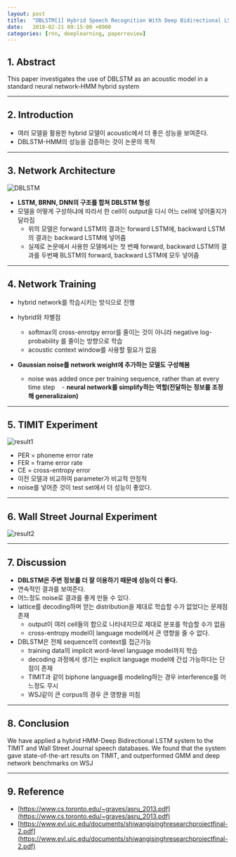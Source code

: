 ```yaml
---
layout: post
title:  "DBLSTM[1] Hybrid Speech Recognition With Deep Bidirectional LSTM(2013) - Review"
date:   2018-02-21 09:15:00 +0900
categories: [rnn, deeplearning, paperreview]
---
```


## 1. Abstract
This paper investigates the use of DBLSTM as an acoustic model in a standard neural network-HMM hybrid system

-----

## 2. Introduction
- 여러 모델을 활용한 hybrid 모델이 acoustic에서 더 좋은 성능을 보여준다.
- DBLSTM-HMM의 성능을 검증하는 것이 논문의 목적

-----

## 3. Network Architecture
![DBLSTM](https://files.slack.com/files-pri/T1J7SCHU7-F9C1SHW9H/dblstm.png?pub_secret=e905b1a4af)
- **LSTM, BRNN, DNN의 구조를 합쳐 DBLSTM 형성**
- 모델을 어떻게 구성하냐에 따라서 한 cell이 output을 다시 어느 cell에 넣어줄지가 달라짐
    - 위의 모델은 forward LSTM의 결과는 forward LSTM에, backward LSTM의 결과는 backward LSTM에 넣어줌
    - 실제로 논문에서 사용한 모델에서는 첫 번째 forward, backward LSTM의 결과를 두번째 BLSTM의 forward, backward LSTM에 모두 넣어줌 

-----

## 4. Network Training
- hybrid network를 학습시키는 방식으로 진행
- hybrid와 차별점
     - softmax의 cross-enrotpy error를 줄이는 것이 아니라 negative log-probability 를 줄이는 방향으로 학습
     - acoustic context window를 사용할 필요가 없음

- **Gaussian noise를 network weight에 추가하는 모델도 구성해봄**
    - noise was added once per training sequence, rather than at every time step
    - **neural network를 simplify하는 역할(전달하는 정보를 조정해 generalizaion)**

-----

## 5. TIMIT Experiment
![result1](https://files.slack.com/files-pri/T1J7SCHU7-F9BJAJC0H/r1.png?pub_secret=b8ce9ff70b)
- PER = phoneme error rate
- FER = frame error rate
- CE = cross-entropy error
- 이전 모델과 비교하여 parameter가 비교적 안정적
- noise를 넣어준 것이 test set에서 더 성능이 좋았다.

-----

## 6. Wall Street Journal Experiment
![result2](https://files.slack.com/files-pri/T1J7SCHU7-F9C4GQV52/r2.png?pub_secret=d654e5c050)

-----

## 7. Discussion
- **DBLSTM은 주변 정보를 더 잘 이용하기 때문에 성능이 더 좋다.**
- 연속적인 결과를 보여준다.
- 어느정도 noise로 결과를 좋게 만들 수 있다.
- lattice를 decoding하며 얻는 distribution을 제대로 학습할 수가 없었다는 문제점 존재
    - output이 여러 cell들의 합으로 나타내지므로 제대로 분포를 학습할 수가 없음
    - cross-entropy model이 language model에서 큰 영향을 줄 수 없다.
- DBLSTM은 전체 sequence의 context를 접근가능
    - training data의 implicit word-level language model까지 학습
    - decoding 과정에서 생기는 explicit language model에 간섭 가능하다는 단점이 존재
    - TIMIT과 같이 biphone language를 modeling하는 경우 interference를 어느정도 무시 
    - WSJ같이 큰 corpus의 경우 큰 영향을 미침

-----

## 8. Conclusion
We have applied a hybrid HMM-Deep Bidirectional LSTM system to the TIMIT and Wall Street Journal speech databases. We found that the system gave state-of-the-art results on TIMIT, and outperformed GMM and deep network benchmarks on WSJ

-----

## 9. Reference
- [https://www.cs.toronto.edu/~graves/asru_2013.pdf](https://www.cs.toronto.edu/~graves/asru_2013.pdf)
- [https://www.evl.uic.edu/documents/shiwangisinghresearchprojectfinal-2.pdf](https://www.evl.uic.edu/documents/shiwangisinghresearchprojectfinal-2.pdf)
